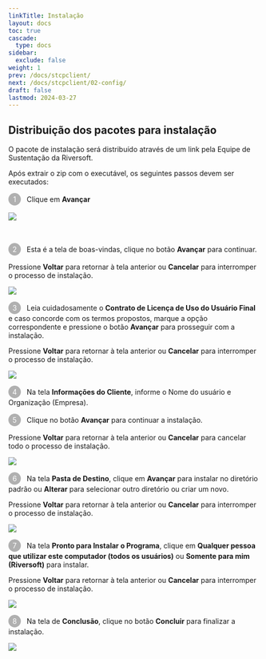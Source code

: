 ```yaml
---
linkTitle: Instalação
layout: docs
toc: true
cascade:
  type: docs
sidebar:
  exclude: false
weight: 1
prev: /docs/stcpclient/
next: /docs/stcpclient/02-config/
draft: false
lastmod: 2024-03-27
---
```

## Distribuição dos pacotes para instalação

O pacote de instalação será distribuído através de um link pela Equipe de Sustentação da Riversoft.

Após extrair o  zip com o executável, os seguintes passos devem ser executados:

<span style="display:inline-block; width: 25px; height: 25px; border-radius: 50%; background-color: #B0B0B0; color: white; text-align: center; line-height: 25px; font-size: 14px;">1</span> &nbsp; Clique em **Avançar**

![](clt-02.png)

<br>

<span style="display:inline-block; width: 25px; height: 25px; border-radius: 50%; background-color: #B0B0B0; color: white; text-align: center; line-height: 25px; font-size: 14px;">2</span> &nbsp; Esta é a tela de boas-vindas, clique no botão **Avançar** para continuar.

Pressione **Voltar** para retornar à tela anterior ou **Cancelar** para interromper o processo de instalação.

![](clt-01.png)

<span style="display:inline-block; width: 25px; height: 25px; border-radius: 50%; background-color: #B0B0B0; color: white; text-align: center; line-height: 25px; font-size: 14px;">3</span> &nbsp; Leia cuidadosamente o **Contrato de Licença de Uso do Usuário Final** e caso concorde com os termos propostos, marque a opção correspondente e pressione o botão **Avançar** para prosseguir com a instalação.

Pressione **Voltar** para retornar à tela anterior ou **Cancelar** para interromper o processo de instalação.

![](clt-03.png)

<span style="display:inline-block; width: 25px; height: 25px; border-radius: 50%; background-color: #B0B0B0; color: white; text-align: center; line-height: 25px; font-size: 14px;">4</span> &nbsp; Na tela **Informações do Cliente**, informe o Nome do usuário e Organização (Empresa).

<span style="display:inline-block; width: 25px; height: 25px; border-radius: 50%; background-color: #B0B0B0; color: white; text-align: center; line-height: 25px; font-size: 14px;">5</span> &nbsp; Clique no botão **Avançar** para continuar a instalação.

Pressione **Voltar** para retornar à tela anterior ou **Cancelar** para cancelar todo o processo de instalação.

![](clt-04.png)

<span style="display:inline-block; width: 25px; height: 25px; border-radius: 50%; background-color: #B0B0B0; color: white; text-align: center; line-height: 25px; font-size: 14px;">6</span> &nbsp; Na tela **Pasta de Destino**, clique em **Avançar** para instalar no diretório padrão ou **Alterar** para selecionar outro diretório ou criar um novo.

Pressione **Voltar** para retornar à tela anterior ou **Cancelar** para interromper o processo de instalação.

![](clt-05.png)

<span style="display:inline-block; width: 25px; height: 25px; border-radius: 50%; background-color: #B0B0B0; color: white; text-align: center; line-height: 25px; font-size: 14px;">7</span> &nbsp; Na tela **Pronto para Instalar o Programa**, clique em **Qualquer pessoa que utilizar este computador (todos os usuários)** ou **Somente para mim (Riversoft)** para instalar.

Pressione **Voltar** para retornar à tela anterior ou **Cancelar** para interromper o processo de instalação.

![](clt-06.png)

<span style="display:inline-block; width: 25px; height: 25px; border-radius: 50%; background-color: #B0B0B0; color: white; text-align: center; line-height: 25px; font-size: 14px;">8</span> &nbsp; Na tela de **Conclusão**, clique no botão **Concluir** para finalizar a instalação.

![](clt-07.png)


